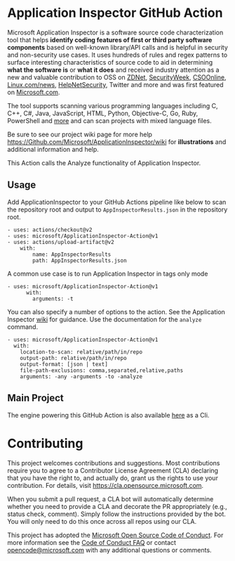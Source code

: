 # Application Inspector GitHub Action

Microsoft Application Inspector is a software source code characterization tool that helps **identify coding features of first or third party software components** based on well-known library/API calls and is helpful in security and non-security use cases. It uses hundreds of rules and regex patterns to surface interesting characteristics of source code to aid in determining **what the software is** or **what it does** and received industry attention as a new and valuable contribution to OSS on [ZDNet](https://www.zdnet.com/article/microsoft-application-inspector-is-now-open-source-so-use-it-to-test-code-security/
), [SecurityWeek](https://www.securityweek.com/microsoft-introduces-free-source-code-analyzer), [CSOOnline](https://www.csoonline.com/article/3514732/microsoft-s-offers-application-inspector-to-probe-untrusted-open-source-code.html), [Linux.com/news](https://www.linux.com/news/microsoft-application-inspector-is-now-open-source-so-use-it-to-test-code-security/), [HelpNetSecurity](https://www.helpnetsecurity.com/2020/01/17/microsoft-application-inspector/
), Twitter and more and was first featured on [Microsoft.com](https://www.microsoft.com/security/blog/2020/01/16/introducing-microsoft-application-inspector/).

The tool supports scanning various programming languages including C, C++, C#, Java, JavaScript, HTML, Python, Objective-C, Go, Ruby, PowerShell and [more](https://github.com/microsoft/ApplicationInspector/wiki/2.1-Field:-applies_to-(languages-support)) and can scan projects with mixed language files.

Be sure to see our project wiki page for more help https://Github.com/Microsoft/ApplicationInspector/wiki for **illustrations** and additional information and help.

This Action calls the Analyze functionality of Application Inspector.

## Usage

Add ApplicationInspector to your GitHub Actions pipeline like below to scan the repository root and output to `AppInspectorResults.json` in the repository root.

```
- uses: actions/checkout@v2
- uses: microsoft/ApplicationInspector-Action@v1
- uses: actions/upload-artifact@v2
    with:
        name: AppInspectorResults
        path: AppInspectorResults.json
```

A common use case is to run Application Inspector in tags only mode

```
- uses: microsoft/ApplicationInspector-Action@v1
      with:
        arguments: -t
```

You can also specify a number of options to the action.  See the Application Inspector [wiki](https://github.com/microsoft/ApplicationInspector/wiki/1.-CLI-Usage#analyze-command) for guidance.  Use the documentation for the `analyze` command.

```
- uses: microsoft/ApplicationInspector-Action@v1
  with:
    location-to-scan: relative/path/in/repo
    output-path: relative/path/in/repo
    output-format: [json | text]
    file-path-exclusions: comma,separated,relative,paths
    arguments: -any -arguments -to -analyze
```

## Main Project

The engine powering this GitHub Action is also available [here](https://github.com/Microsoft/ApplicationInspector) as a Cli.

# Contributing

This project welcomes contributions and suggestions.  Most contributions require you to agree to a
Contributor License Agreement (CLA) declaring that you have the right to, and actually do, grant us
the rights to use your contribution. For details, visit https://cla.opensource.microsoft.com.

When you submit a pull request, a CLA bot will automatically determine whether you need to provide
a CLA and decorate the PR appropriately (e.g., status check, comment). Simply follow the instructions
provided by the bot. You will only need to do this once across all repos using our CLA.

This project has adopted the [Microsoft Open Source Code of Conduct](https://opensource.microsoft.com/codeofconduct/).
For more information see the [Code of Conduct FAQ](https://opensource.microsoft.com/codeofconduct/faq/) or
contact [opencode@microsoft.com](mailto:opencode@microsoft.com) with any additional questions or comments.
